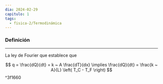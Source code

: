 ```yaml
---
dia: 2024-02-29
capitulo: 1
tags:
  - fisica-2/Termodinámica
---
```

### Definición
---
La ley de Fourier que establece que 

$$ q = \frac{dQ}{dt} = k ~ A \frac{dT}{dx} \implies \frac{dQ}{dt} = \frac{k ~ A}{L} \left( T_C - T_F \right) $$ ^3f1660
